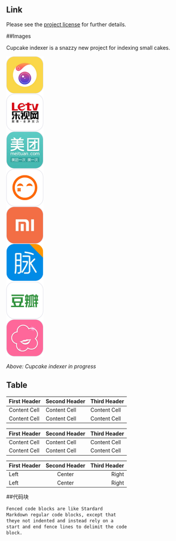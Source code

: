 ## Link

Please see the [project license](license.md) for further details.

##Images

Cupcake indexer is a snazzy new project for indexing small cakes.

![Screenshot](img/icon.png)

*Above: Cupcake indexer in progress*


## Table

First Header | Second Header | Third Header
------------ | ------------- | ------------
Content Cell | Content Cell  | Content Cell
Content Cell | Content Cell  | Content Cell

| First Header | Second Header | Third Header |
| ------------ | ------------- | ------------ |
| Content Cell | Content Cell  | Content Cell |
| Content Cell | Content Cell  | Content Cell |

First Header | Second Header | Third Header
:----------- | :-----------: | -----------:
Left         | Center        | Right
Left         | Center        | Right


##代码块

```
Fenced code blocks are like Stardard
Markdown regular code blocks, except that
theye not indented and instead rely on a
start and end fence lines to delimit the code
block.
```

